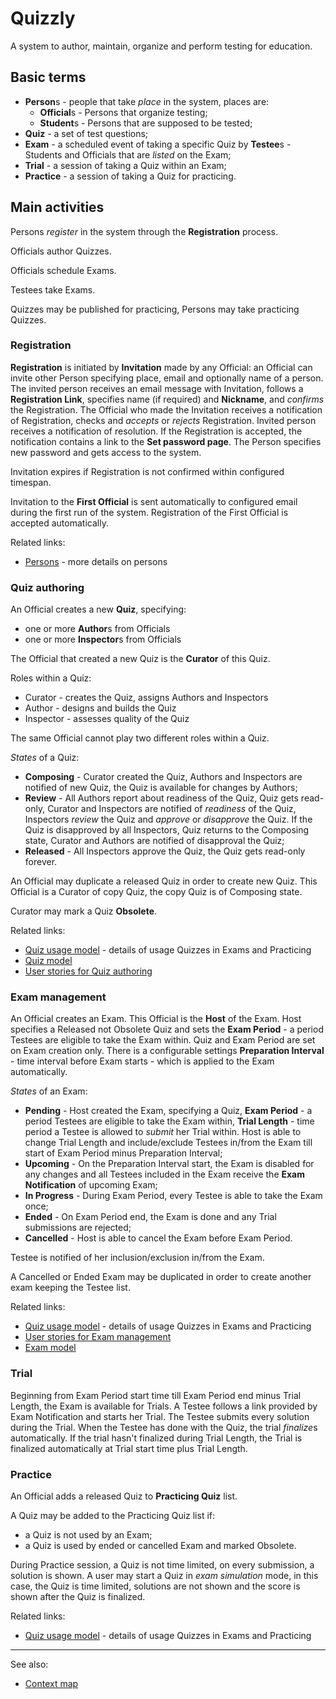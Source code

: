 # Quizzly

A system to author, maintain, organize and perform testing for education.

## Basic terms

 * **Person**s - people that take *place* in the system, places are:
   * **Official**s - Persons that organize testing;
   * **Student**s - Persons that are supposed to be tested;
 * **Quiz** - a set of test questions;
 * **Exam** - a scheduled event of taking a specific Quiz by **Testee**s - Students and Officials
 that are *listed* on the Exam;
 * **Trial** - a session of taking a Quiz within an Exam;
 * **Practice** - a session of taking a Quiz for practicing.

## Main activities
  
Persons *register* in the system through the **Registration** process.

Officials author Quizzes.

Officials schedule Exams.

Testees take Exams.

Quizzes may be published for practicing, Persons may take practicing Quizzes.

### Registration

**Registration** is initiated by **Invitation** made by any Official: an Official can invite
other Person specifying place, email and optionally name of a person. The invited person receives
an email message with Invitation, follows a **Registration Link**, specifies name (if required)
and **Nickname**, and *confirms* the Registration. The Official who made the Invitation receives
a notification of Registration, checks and *accepts* or *rejects* Registration. Invited person
receives a notification of resolution.  If the Registration is accepted, the notification
contains a link to the **Set password page**.  The Person specifies new password and gets access
to the system.

Invitation expires if Registration is not confirmed within configured timespan.

Invitation to the **First Official** is sent automatically to configured email during the
first run of the system.  Registration of the First Official is accepted automatically.

Related links:

 * [Persons](persons.md) - more details on persons

### Quiz authoring

An Official creates a new **Quiz**, specifying:

 * one or more **Author**s from Officials
 * one or more **Inspector**s from Officials

The Official that created a new Quiz is the **Curator** of this Quiz.

Roles within a Quiz:

 * Curator - creates the Quiz, assigns Authors and Inspectors
 * Author - designs and builds the Quiz
 * Inspector - assesses quality of the Quiz

The same Official cannot play two different roles within a Quiz.

*States* of a Quiz:

 * **Composing** - Curator created the Quiz, Authors and Inspectors are notified of new Quiz,
 the Quiz is available for changes by Authors;
 * **Review** - All Authors report about readiness of the Quiz, Quiz gets read-only, Curator and
 Inspectors are notified of *readiness* of the Quiz, Inspectors *review* the Quiz and *approve*
 or *disapprove* the Quiz.  If the Quiz is disapproved by all Inspectors, Quiz returns to the
 Composing state, Curator and Authors are notified of disapproval the Quiz;
 * **Released** - All Inspectors approve the Quiz, the Quiz gets read-only forever.

An Official may duplicate a released Quiz in order to create new Quiz. This Official is a
Curator of copy Quiz, the copy Quiz is of Composing state.

Curator may mark a Quiz **Obsolete**.

Related links:

 * [Quiz usage model](quiz-usage-model.md) - details of usage Quizzes in Exams and Practicing
 * [Quiz model](quiz-model.md)
 * [User stories for Quiz authoring](../author/src/test/scala/QuizAuthoringSpec.scala)

### Exam management

An Official creates an Exam. This Official is the **Host** of the Exam. Host specifies a
Released not Obsolete Quiz and sets the **Exam Period** - a period Testees are eligible to take
the Exam within. Quiz and Exam Period are set on Exam creation only. There is a configurable
settings **Preparation Interval** - time interval before Exam starts - which is applied to the
Exam automatically.

*States* of an Exam:

 * **Pending** - Host created the Exam, specifying a Quiz, **Exam Period** - a period
Testees are eligible to take the Exam within, **Trial Length** - time period a Testee 
is allowed to *submit* her Trial within. Host is able to change Trial Length and include/exclude
Testees in/from the Exam till start of Exam Period minus Preparation Interval;
 * **Upcoming** - On the Preparation Interval start, the Exam is disabled for any changes
and all Testees included in the Exam receive the **Exam Notification** of upcoming Exam;
 * **In Progress** - During Exam Period, every Testee is able to take the Exam once;
 * **Ended** - On Exam Period end, the Exam is done and any Trial submissions are rejected;
 * **Cancelled** - Host is able to cancel the Exam before Exam Period. 
 
Testee is notified of her inclusion/exclusion in/from the Exam.

A Cancelled or Ended Exam may be duplicated in order to create another exam keeping the Testee
list.

Related links:

 * [Quiz usage model](quiz-usage-model.md) - details of usage Quizzes in Exams and Practicing
 * [User stories for Exam management](../school/src/test/scala/ExamManagementSpec.scala)
 * [Exam model](../school/src/main/scala/Exam.scala)

### Trial

Beginning from Exam Period start time till Exam Period end minus Trial Length, the Exam is
available for Trials. A Testee follows a link provided by Exam Notification and starts her
Trial. The Testee submits every solution during the Trial.  When the Testee has done with the
Quiz, the trial *finalize*s automatically. If the trial hasn't finalized during Trial Length,
the Trial is finalized automatically at Trial start time plus Trial Length.

### Practice

An Official adds a released Quiz to **Practicing Quiz** list. 

A Quiz may be added to the Practicing Quiz list if:

 * a Quiz is not used by an Exam;
 * a Quiz is used by ended or cancelled Exam and marked Obsolete.

During Practice session, a Quiz is not time limited, on every submission, a solution is shown. A
user may start a Quiz in *exam simulation* mode, in this case, the Quiz is time limited,
solutions are not shown and the score is shown after the Quiz is finalized.

Related links:

 * [Quiz usage model](quiz-usage-model.md) - details of usage Quizzes in Exams and Practicing


---
See also:

 * [Context map](contexts.md)

